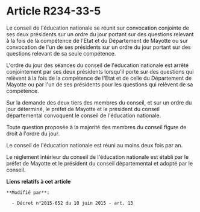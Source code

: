 # Article R234-33-5

Le conseil de l'éducation nationale se réunit sur convocation conjointe de ses deux présidents sur un ordre du jour portant
sur des questions relevant à la fois de la compétence de l'Etat et     du Département de Mayotte ou sur convocation de l'un
de ses présidents sur un ordre du jour portant sur des questions relevant de sa seule compétence. 

L'ordre du jour des séances du conseil de l'éducation nationale est arrêté conjointement par ses deux présidents lorsqu'il
porte sur des questions qui relèvent à la fois de la compétence de l'Etat et de celle     du Département de Mayotte ou par
l'un de ses présidents pour les questions qui relèvent de sa compétence. 

Sur la demande des deux tiers des membres du conseil, et sur un ordre du jour déterminé, le préfet de Mayotte et le président
du conseil départemental convoquent le conseil de l'éducation nationale. 

Toute question proposée à la majorité des membres du conseil figure de droit à l'ordre du jour. 

Le conseil de l'éducation nationale est réuni au moins deux fois par an. 

Le règlement intérieur du conseil de l'éducation nationale est établi par le préfet de Mayotte et le président du conseil
départemental et adopté par le conseil.

**Liens relatifs à cet article**

	**Modifié par**:

	  - Décret n°2015-652 du 10 juin 2015 - art. 13
